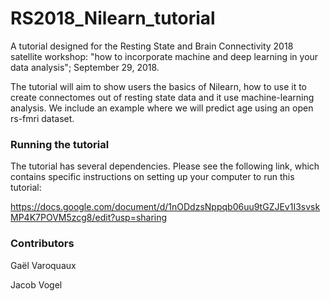 # RS2018_Nilearn_tutorial

A tutorial designed for the Resting State and Brain Connectivity 2018 satellite workshop:  "how to incorporate machine and deep learning in your data analysis"; September 29, 2018.

The tutorial will aim to show users the basics of Nilearn, how to use it to create connectomes out of resting state data and it use machine-learning analysis. We include an example where we will predict age using an open rs-fmri dataset.

### Running the tutorial
The tutorial has several dependencies. Please see the following link, which contains specific instructions on setting up your computer to run this tutorial: 

https://docs.google.com/document/d/1nODdzsNppqb06uu9tGZJEv1I3svskMP4K7POVM5zcg8/edit?usp=sharing

### Contributors
Gaël Varoquaux

Jacob Vogel



